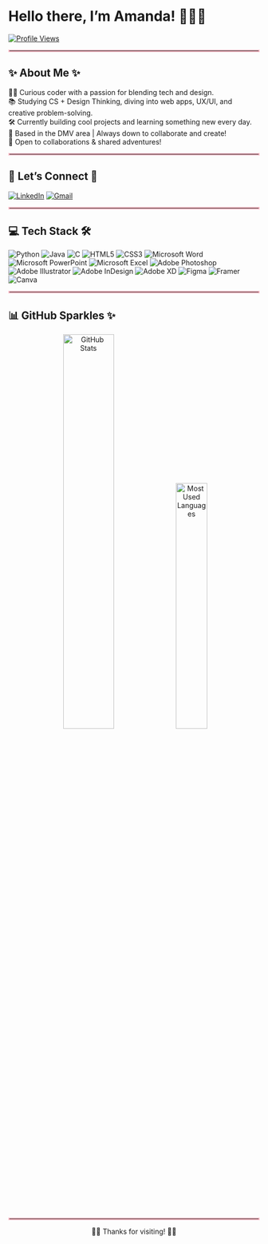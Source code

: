 # Hello there, I’m **Amanda**! 🌸👋🏼
[![Profile Views](https://komarev.com/ghpvc/?username=amandachuu04&style=flat&color=FFC0CB)](https://github.com/amandachuu04)

<hr style="border:2px solid #FFC0CB;" />

## ✨ About Me ✨
 👩‍💻 Curious coder with a passion for blending tech and design.<br>
 📚 Studying CS + Design Thinking, diving into web apps, UX/UI, and creative problem-solving.<br>
 🛠️ Currently building cool projects and learning something new every day.<br>
 📍 Based in the DMV area | Always down to collaborate and create!<br>
 🤝 Open to collaborations & shared adventures!

<hr style="border:2px solid #FFC0CB;" />

## 🌟 Let’s Connect 🌟
[![LinkedIn](https://img.shields.io/badge/LinkedIn-FFC0CB?style=for-the-badge&logo=linkedin&logoColor=white)](https://linkedin.com/in/amandaachu) [![Gmail](https://img.shields.io/badge/Gmail-FFC0CB?style=for-the-badge&logo=gmail&logoColor=black)](mailto:amandaachuu@gmail.com)

<hr style="border:2px solid #FFC0CB;" />

## 💻 Tech Stack 🛠️
![Python](https://img.shields.io/badge/Python-FFC0CB?style=for-the-badge)  ![Java](https://img.shields.io/badge/Java-FFC0CB?style=for-the-badge)  ![C](https://img.shields.io/badge/C-FFC0CB?style=for-the-badge)  ![HTML5](https://img.shields.io/badge/HTML5-FFC0CB?style=for-the-badge)  ![CSS3](https://img.shields.io/badge/CSS3-FFC0CB?style=for-the-badge)  ![Microsoft Word](https://img.shields.io/badge/Microsoft%20Word-FFC0CB?style=for-the-badge) ![Microsoft PowerPoint](https://img.shields.io/badge/Microsoft%20PowerPoint-FFC0CB?style=for-the-badge)  ![Microsoft Excel](https://img.shields.io/badge/Microsoft%20Excel-FFC0CB?style=for-the-badge) ![Adobe Photoshop](https://img.shields.io/badge/Adobe%20Photoshop-FFC0CB?style=for-the-badge)  ![Adobe Illustrator](https://img.shields.io/badge/Adobe%20Illustrator-FFC0CB?style=for-the-badge)  ![Adobe InDesign](https://img.shields.io/badge/Adobe%20InDesign-FFC0CB?style=for-the-badge)  ![Adobe XD](https://img.shields.io/badge/Adobe%20XD-FFC0CB?style=for-the-badge)  ![Figma](https://img.shields.io/badge/Figma-FFC0CB?style=for-the-badge) ![Framer](https://img.shields.io/badge/Framer-FFC0CB?style=for-the-badge) ![Canva](https://img.shields.io/badge/Canva-FFC0CB?style=for-the-badge)  
  

<hr style="border:2px solid #FFC0CB;" />

## 📊 GitHub Sparkles ✨
<p align="center">
  <img
    src="https://github-readme-stats.vercel.app/api?username=amandachuu04&hide_border=true&bg_color=FFC0CB&title_color=000000&text_color=000000"
    alt="GitHub Stats"
    width="45%"
  />
  <img
    src="https://github-readme-stats.vercel.app/api/top-langs/?username=amandachuu04&layout=compact&theme=dracula"
    alt="Most Used Languages"
    width="35.5%"
  />
</p>

<hr style="border:2px solid #FFC0CB;" />

<p align="center">
  🌺🌺 Thanks for visiting! 🌺🌺
</p>
